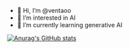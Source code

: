 - 👋 Hi, I’m @ventaoo
- 👀 I’m interested in AI
- 🌱 I’m currently learning generative AI

[![Anurag's GitHub stats](https://github-readme-stats.vercel.app/api?username=ventaoo)](https://github.com/anuraghazra/github-readme-stats)
